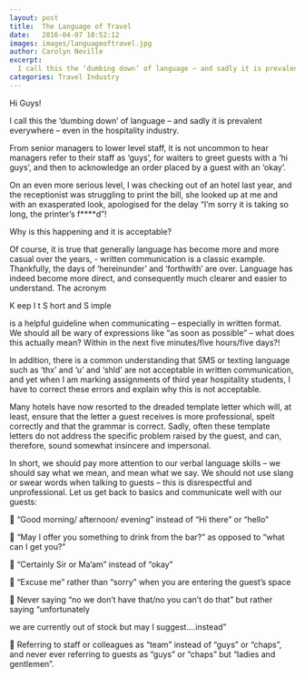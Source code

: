 ```yaml
---
layout: post
title:  The Language of Travel
date:   2016-04-07 10:52:12
images: images/languageoftravel.jpg
author: Carolyn Neville
excerpt:
  I call this the ‘dumbing down’ of language – and sadly it is prevalent everywhere – even in the hospitality industry. 
categories: Travel Industry
---
```

Hi Guys!

I call this the ‘dumbing down’ of language – and sadly it is prevalent everywhere – even in the hospitality industry.

From senior managers to lower level staff, it is not uncommon to hear managers refer to their staff as ‘guys’, for waiters to greet guests with a ‘hi guys’, and then to acknowledge an order placed by a guest with an ‘okay’.

On an even more serious level, I was checking out of an hotel last year, and the receptionist was struggling to print the bill, she looked up at me and with an exasperated look, apologised for the delay “I’m sorry it is taking so long, the printer’s f****d”!

Why is this happening and it is acceptable?

Of course, it is true that generally language has become more and more casual over the years, - written communication is a classic example.  Thankfully, the days of ‘hereinunder’ and ‘forthwith’ are over.  Language has indeed become more direct, and consequently much clearer and easier to understand.  The acronym

K eep
I t
S hort and
S imple 

is a helpful guideline when communicating – especially in written format.  We should all be wary of expressions like “as soon as possible” – what does this actually mean?  Within in the next five minutes/five hours/five days?!  

In addition, there is a common understanding that SMS or texting language such as ‘thx’ and ‘u’ and ‘shld’ are not acceptable in written communication, and yet when I am marking assignments of third year hospitality students, I have to correct these errors and explain why this is not acceptable.  

Many hotels have now resorted to the dreaded template letter which will, at least, ensure that the letter a guest receives is more professional, spelt correctly and that the grammar is correct.  Sadly, often these template letters do not address the specific problem raised by the guest, and can, therefore, sound somewhat insincere and impersonal.  

In short, we should pay more attention to our verbal language skills – we should say what we mean, and mean what we say.  We should not use slang or swear words when talking to guests – this is disrespectful and unprofessional.  Let us get back to basics and communicate well with our guests:

 “Good morning/ afternoon/ evening” instead of “Hi there” or “hello”

 “May I offer you something to drink from the bar?” as opposed to “what can I get you?”

 “Certainly Sir or Ma’am” instead of “okay”

 “Excuse me” rather than “sorry” when you are entering the guest’s space

 Never saying “no we don’t have that/no you can’t do that” but rather saying “unfortunately 

we are currently out of stock but may I suggest….instead”

 Referring to staff or colleagues as “team” instead of “guys” or “chaps”, and never ever referring to guests as “guys” or “chaps” but “ladies and gentlemen”.